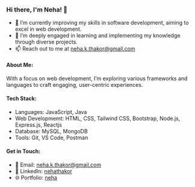 ### Hi there, I'm Neha! 👋

- 🔭 I’m currently improving my skills in software development, aiming to excel in web development.
- 🌱 I’m deeply engaged in learning and implementing my knowledge through diverse projects.
- 📫 Reach out to me at [neha.k.thakor@gmail.com](mailto:neha.k.thakor@gmail.com)

#### About Me:

With a focus on web development, I’m exploring various frameworks and languages to craft engaging, user-centric experiences. 

#### Tech Stack:

- Languages: JavaScript, Java
- Web Developmemt: HTML, CSS, Tailwind CSS, Bootstrap, Node.js, Express.js, Reactjs
- Database: MySQL, MongoDB
- Tools: Git, VS Code, Postman

#### Get in Touch:

- 📧 Email: [neha.k.thakor@gmail.com](mailto:neha.k.thakor@gmail.com)
- 💼 LinkedIn: [nehathakor](https://www.linkedin.com/in/neha-thakor-5b606b290?lipi=urn%3Ali%3Apage%3Ad_flagship3_profile_view_base_contact_details%3BnSJmJ32jTuqtDq1iUEGb9A%3D%3D)
- 🌐 Portfolio: [neha](https://ntportfolio.vercel.app/)
